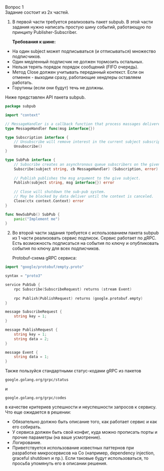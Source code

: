 Вопрос 1\
Задание состоит из 2х частей.
1.  В первой части требуется реализовать пакет subpub. 
    В этой части задания нужно написать простую шину событий, 
    работающую по принципу Publisher-Subscriber.
    
    **Требования к шине:**
   - На один subject может подписываться (и отписываться) множество подписчиков.
   - Один медленный подписчик не должен тормозить остальных.
   - Нельзя терять порядок порядок сообщений (FIFO очередь).
   - Метод Close должен учитывать переданный контекст. Если он отменен - выходим сразу, работающие хендлеры оставляем работать.
   - Горутины (если они будут) течь не должны.
   
   Ниже представлен API пакета subpub.

```go
package subpub

import "context"

// MessageHandler is a callback function that process massages delivered to subscribers.
type MessageHandler func(msg interface{})

type Subscription interface {
	// Unsubscribe will remove interest in the current subject subscription is for. 
	Unsubscribe()
}

type SubPub interface {
	// Subscribe creates an asynchronous queue subscribers on the given subject. 
	Subscribe(subject string, cb MessageHandler) (Subscription, error)
	
	// Publish publishes the msg argument to the give subject.  
	Publish(subject string, msg interface{}) error
	
	// Close will shutdown the sub-pub system.
	// May be blocked by data deliver until the context is canceled. 
	Close(ctx context.Context) error
} 

func NewSubPub() SubPub {
	panic("Implement me")
}
```

2.  Во второй части задания требуется с использованием 
    пакета subpub из 1 части реализовать сервис подписок. 
    Сервис работает по дRPC. Есть возможность подписаться 
    на события по ключу и опубликовать события по ключу для всех подписчиков.
         
    Protobuf-схема gRPC сервиса:
```go
import "google/protobuf/empty.proto"

syntax = "proto3"

service PubSub {
	rpc Subscribe(SubscribeRequest) returns (stream Event)
	
	rpc Publish(PublishRequest) returns (google.protobuf.empty)
}

message SubscribeRequest {
	string key = 1;
}

message PublishRequest {
	string key = 1;
	string data = 2;
}

message Event {
	string data = 1;
}

```

Также пользуйся стандартными статус-кодами gRPC из пакетов
```
google.golang.org/grpc/status
```
и
```
google.golang.org/grpc/codes
```
в качестве критериев успешности и неуспешности запросов к сервису.\
Что еще ожидается в решении:
- Обязательно должно быть описание того, как работает сервис и как его собирать.
- У сервиса должен быть свой конфиг, куда можно прописать порты и прочие параметры (на ваше усмотрение).
- Логирование.
- Приветствуется использование известных паттернов при разработке микросервисов на Со (например, dependency injection, graceful shutdown и пр.). Если таковые будут
использоваться, то просьба упомянуть его в описании решения.